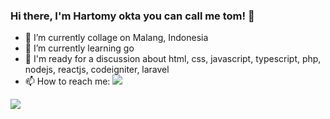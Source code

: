 ### Hi there, I'm Hartomy okta you can call me tom! 👋

- 🔭 I’m currently collage on Malang, Indonesia
- 🌱 I’m currently learning go
- 💬 I'm ready for a discussion about html, css, javascript, typescript, php, nodejs, reactjs, codeigniter, laravel
- 📫 How to reach me: [<img src="https://img.shields.io/badge/Instagram-E4405F?style=for-the-badge&logo=instagram&logoColor=white">](https://www.instagram.com/tomy.oktaa)
<img align="center" src="https://github-readme-stats.vercel.app/api/top-langs/?username=tomyoktavian&theme=dark&hide_langs_below=1" /> 
